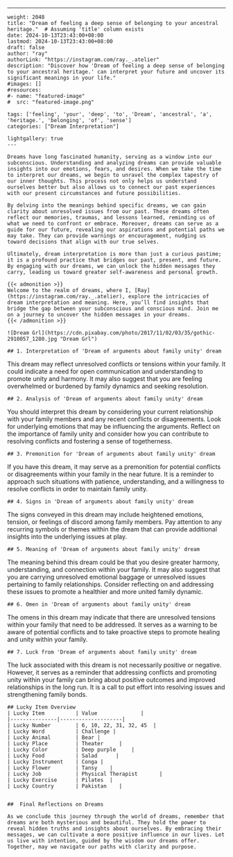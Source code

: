---
    weight: 2048
    title: "Dream of feeling a deep sense of belonging to your ancestral heritage."  # Assuming 'title' column exists
    date: 2024-10-13T23:43:00+08:00
    lastmod: 2024-10-13T23:43:00+08:00
    draft: false
    author: "ray"
    authorLink: "https://instagram.com/ray._.atelier"
    description: "Discover how 'Dream of feeling a deep sense of belonging to your ancestral heritage.' can interpret your future and uncover its significant meanings in your life."
    #images: []
    #resources:
    #- name: "featured-image"
    #  src: "featured-image.png"
    
    tags: ['feeling', 'your', 'deep', 'to', 'Dream', 'ancestral', 'a', 'heritage.', 'belonging', 'of', 'sense']
    categories: ["Dream Interpretation"]
    
    lightgallery: true
    ---
    
    Dreams have long fascinated humanity, serving as a window into our subconscious. Understanding and analyzing dreams can provide valuable insights into our emotions, fears, and desires. When we take the time to interpret our dreams, we begin to unravel the complex tapestry of our inner thoughts. This process not only helps us understand ourselves better but also allows us to connect our past experiences with our present circumstances and future possibilities.
    
    By delving into the meanings behind specific dreams, we can gain clarity about unresolved issues from our past. These dreams often reflect our memories, traumas, and lessons learned, reminding us of what we need to confront or embrace. Moreover, dreams can serve as a guide for our future, revealing our aspirations and potential paths we may take. They can provide warnings or encouragement, nudging us toward decisions that align with our true selves.
    
    Ultimately, dream interpretation is more than just a curious pastime; it is a profound practice that bridges our past, present, and future. By engaging with our dreams, we can unlock the hidden messages they carry, leading us toward greater self-awareness and personal growth.
    
    {{< admonition >}}
    Welcome to the realm of dreams, where I, [Ray](https://instagram.com/ray._.atelier), explore the intricacies of dream interpretation and meaning. Here, you’ll find insights that bridge the gap between your subconscious and conscious mind. Join me on a journey to uncover the hidden messages in your dreams.
    {{< /admonition >}}
    
    ![Dream Grl](https://cdn.pixabay.com/photo/2017/11/02/03/35/gothic-2910057_1280.jpg "Dream Grl")
    
    ## 1. Interpretation of 'Dream of arguments about family unity' dream
    
This dream may reflect unresolved conflicts or tensions within your family. It could indicate a need for open communication and understanding to promote unity and harmony. It may also suggest that you are feeling overwhelmed or burdened by family dynamics and seeking resolution.
    
    ## 2. Analysis of 'Dream of arguments about family unity' dream
    
You should interpret this dream by considering your current relationship with your family members and any recent conflicts or disagreements. Look for underlying emotions that may be influencing the arguments. Reflect on the importance of family unity and consider how you can contribute to resolving conflicts and fostering a sense of togetherness.
    
    ## 3. Premonition for 'Dream of arguments about family unity' dream
    
If you have this dream, it may serve as a premonition for potential conflicts or disagreements within your family in the near future. It is a reminder to approach such situations with patience, understanding, and a willingness to resolve conflicts in order to maintain family unity.
    
    ## 4. Signs in 'Dream of arguments about family unity' dream
    
The signs conveyed in this dream may include heightened emotions, tension, or feelings of discord among family members. Pay attention to any recurring symbols or themes within the dream that can provide additional insights into the underlying issues at play.
    
    ## 5. Meaning of 'Dream of arguments about family unity' dream
    
The meaning behind this dream could be that you desire greater harmony, understanding, and connection within your family. It may also suggest that you are carrying unresolved emotional baggage or unresolved issues pertaining to family relationships. Consider reflecting on and addressing these issues to promote a healthier and more united family dynamic.
    
    ## 6. Omen in 'Dream of arguments about family unity' dream
    
The omens in this dream may indicate that there are unresolved tensions within your family that need to be addressed. It serves as a warning to be aware of potential conflicts and to take proactive steps to promote healing and unity within your family.
    
    ## 7. Luck from 'Dream of arguments about family unity' dream
    
The luck associated with this dream is not necessarily positive or negative. However, it serves as a reminder that addressing conflicts and promoting unity within your family can bring about positive outcomes and improved relationships in the long run. It is a call to put effort into resolving issues and strengthening family bonds.
    
    ## Lucky Item Overview
    | Lucky Item          | Value              |
    |---------------|--------------------|
    | Lucky Number        | 6, 10, 22, 31, 32, 45  |
    | Lucky Word          | Challenge |
    | Lucky Animal        | Bear |
    | Lucky Place         | Theater     |
    | Lucky Color         | Deep purple     |
    | Lucky Food          | Salad      |
    | Lucky Instrument    | Conga |
    | Lucky Flower        | Tansy    |
    | Lucky Job           | Physical Therapist       |
    | Lucky Exercise      | Pilates  |
    | Lucky Country       | Pakistan    |
    
    
    ##  Final Reflections on Dreams
    
    As we conclude this journey through the world of dreams, remember that dreams are both mysterious and beautiful. They hold the power to reveal hidden truths and insights about ourselves. By embracing their messages, we can cultivate a more positive influence in our lives. Let us live with intention, guided by the wisdom our dreams offer. Together, may we navigate our paths with clarity and purpose.
    